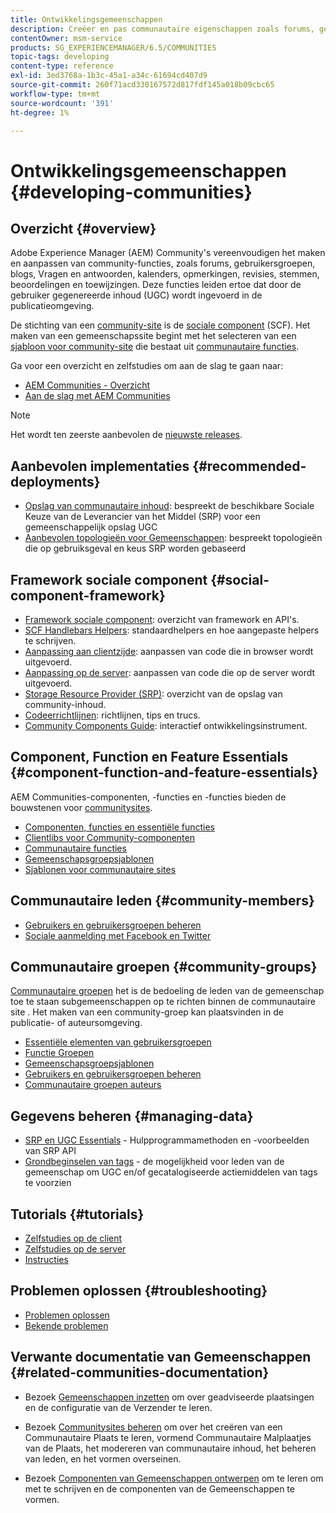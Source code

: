 ```yaml
---
title: Ontwikkelingsgemeenschappen
description: Creëer en pas communautaire eigenschappen zoals forums, gebruikersgroepen, en meer aan.
contentOwner: msm-service
products: SG_EXPERIENCEMANAGER/6.5/COMMUNITIES
topic-tags: developing
content-type: reference
exl-id: 3ed3768a-1b3c-45a1-a34c-61694cd407d9
source-git-commit: 260f71acd330167572d817fdf145a018b09cbc65
workflow-type: tm+mt
source-wordcount: '391'
ht-degree: 1%

---
```


# Ontwikkelingsgemeenschappen  {#developing-communities}

## Overzicht {#overview}

Adobe Experience Manager (AEM) Community&#39;s vereenvoudigen het maken en aanpassen van community-functies, zoals forums, gebruikersgroepen, blogs, Vragen en antwoorden, kalenders, opmerkingen, revisies, stemmen, beoordelingen en toewijzingen. Deze functies leiden ertoe dat door de gebruiker gegenereerde inhoud (UGC) wordt ingevoerd in de publicatieomgeving.

De stichting van een [community-site](overview.md#communitiessites) is de [sociale component](scf.md) (SCF). Het maken van een gemeenschapssite begint met het selecteren van een [sjabloon voor community-site](sites-console.md) die bestaat uit [communautaire functies](functions.md).

Ga voor een overzicht en zelfstudies om aan de slag te gaan naar:

* [AEM Communities - Overzicht](overview.md)
* [Aan de slag met AEM Communities](getting-started.md)

>[!NOTE]
> 
>Het wordt ten zeerste aanbevolen de [nieuwste releases](deploy-communities.md#latest-releases).

## Aanbevolen implementaties {#recommended-deployments}

* [Opslag van communautaire inhoud](working-with-srp.md): bespreekt de beschikbare Sociale Keuze van de Leverancier van het Middel (SRP) voor een gemeenschappelijk opslag UGC
* [Aanbevolen topologieën voor Gemeenschappen](topologies.md): bespreekt topologieën die op gebruiksgeval en keus SRP worden gebaseerd

## Framework sociale component {#social-component-framework}

* [Framework sociale component](scf.md): overzicht van framework en API&#39;s.
* [SCF Handlebars Helpers](handlebars-helpers.md): standaardhelpers en hoe aangepaste helpers te schrijven.
* [Aanpassing aan clientzijde](client-customize.md): aanpassen van code die in browser wordt uitgevoerd.
* [Aanpassing op de server](server-customize.md): aanpassen van code die op de server wordt uitgevoerd.
* [Storage Resource Provider (SRP)](srp.md): overzicht van de opslag van community-inhoud.
* [Codeerrichtlijnen](code-guide.md): richtlijnen, tips en trucs.
* [Community Components Guide](components-guide.md): interactief ontwikkelingsinstrument.

## Component, Function en Feature Essentials {#component-function-and-feature-essentials}

AEM Communities-componenten, -functies en -functies bieden de bouwstenen voor [communitysites](sites-console.md).

* [Componenten, functies en essentiële functies](essentials.md)
* [Clientlibs voor Community-componenten](clientlibs.md)
* [Communautaire functies](functions.md)
* [Gemeenschapsgroepsjablonen](tools-groups.md)
* [Sjablonen voor communautaire sites](sites.md)

## Communautaire leden {#community-members}

* [Gebruikers en gebruikersgroepen beheren](users.md)
* [Sociale aanmelding met Facebook en Twitter](social-login.md)

## Communautaire groepen {#community-groups}

[Communautaire groepen](overview.md#communitygroups) het is de bedoeling de leden van de gemeenschap toe te staan subgemeenschappen op te richten binnen de communautaire site . Het maken van een community-groep kan plaatsvinden in de publicatie- of auteursomgeving.

* [Essentiële elementen van gebruikersgroepen](essentials-groups.md)
* [Functie Groepen](functions.md#groups-function)
* [Gemeenschapsgroepsjablonen](tools-groups.md)
* [Gebruikers en gebruikersgroepen beheren](users.md)
* [Communautaire groepen auteurs](creating-groups.md)

## Gegevens beheren {#managing-data}

* [SRP en UGC Essentials](srp-and-ugc.md) - Hulpprogrammamethoden en -voorbeelden van SRP API
* [Grondbeginselen van tags](tag.md) - de mogelijkheid voor leden van de gemeenschap om UGC en/of gecatalogiseerde actiemiddelen van tags te voorzien

## Tutorials {#tutorials}

* [Zelfstudies op de client](tutorials.md#client-side-customization)
* [Zelfstudies op de server](tutorials.md#server-side-customization)
* [Instructies](tutorials.md#how-to-instructions)

## Problemen oplossen {#troubleshooting}

* [Problemen oplossen](troubleshooting.md)
* [Bekende problemen](/help/release-notes/release-notes.md)

## Verwante documentatie van Gemeenschappen {#related-communities-documentation}

* Bezoek [Gemeenschappen inzetten](deploy-communities.md) om over geadviseerde plaatsingen en de configuratie van de Verzender te leren.

* Bezoek [Communitysites beheren](administer-landing.md) om over het creëren van een Communautaire Plaats te leren, vormend Communautaire Malplaatjes van de Plaats, het modereren van communautaire inhoud, het beheren van leden, en het vormen overseinen.

* Bezoek [Componenten van Gemeenschappen ontwerpen](author-communities.md) om te leren om met te schrijven en de componenten van de Gemeenschappen te vormen.
